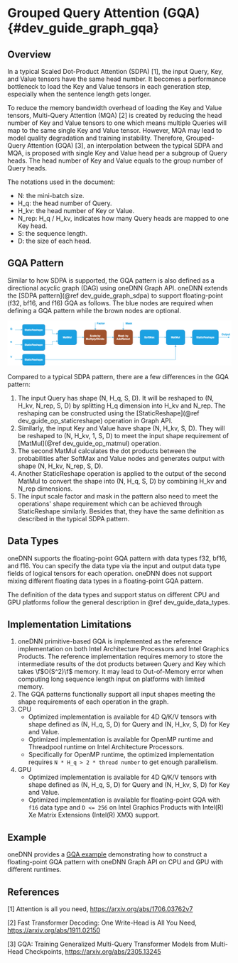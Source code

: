 Grouped Query Attention (GQA) {#dev_guide_graph_gqa}
====================================================

## Overview

In a typical Scaled Dot-Product Attention (SDPA) [1], the input Query, Key, and
Value tensors have the same head number. It becomes a performance bottleneck to
load the Key and Value tensors in each generation step, especially when the
sentence length gets longer.

To reduce the memory bandwidth overhead of loading the Key and Value tensors,
Multi-Query Attention (MQA) [2] is created by reducing the head number of Key
and Value tensors to one which means multiple Queries will map to the same
single Key and Value tensor. However, MQA may lead to model quality degradation
and training instability. Therefore, Grouped-Query Attention (GQA) [3], an
interpolation between the typical SDPA and MQA, is proposed with single Key and
Value head per a subgroup of Query heads. The head number of Key and Value
equals to the group number of Query heads.

The notations used in the document:

- N: the mini-batch size.
- H_q: the head number of Query.
- H_kv: the head number of Key or Value.
- N_rep: H_q / H_kv, indicates how many Query heads are mapped to one Key head.
- S: the sequence length.
- D: the size of each head.

## GQA Pattern

Similar to how SDPA is supported, the GQA pattern is also defined as a
directional acyclic graph (DAG) using oneDNN Graph API. oneDNN extends the
[SDPA pattern](@ref dev_guide_graph_sdpa) to support floating-point (f32, bf16,
and f16) GQA as follows. The blue nodes are required when defining a GQA pattern
while the brown nodes are optional.

![GQA pattern](images/gqa.png)

Compared to a typical SDPA pattern, there are a few differences in the GQA
pattern:

1. The input Query has shape (N, H_q, S, D). It will be reshaped to (N, H_kv,
   N_rep, S, D) by splitting H_q dimension into H_kv and N_rep. The reshaping
   can be constructed using the [StaticReshape](@ref dev_guide_op_staticreshape)
   operation in Graph API.
2. Similarly, the input Key and Value have shape (N, H_kv, S, D). They will be
   reshaped to (N, H_kv, 1, S, D) to meet the input shape requirement of
   [MatMul](@ref dev_guide_op_matmul) operation.
3. The second MatMul calculates the dot products between the probabilities after
   SoftMax and Value nodes and generates output with shape (N, H_kv, N_rep, S, D).
4. Another StaticReshape operation is applied to the output of the second MatMul
   to convert the shape into (N, H_q, S, D) by combining H_kv and N_rep
   dimensions.
5. The input scale factor and mask in the pattern also need to meet the
   operations' shape requirement which can be achieved through StaticReshape
   similarly. Besides that, they have the same definition as described in the
   typical SDPA pattern.

## Data Types

oneDNN supports the floating-point GQA pattern with data types f32, bf16, and
f16. You can specify the data type via the input and output data type fields of
logical tensors for each operation. oneDNN does not support mixing different
floating data types in a floating-point GQA pattern.

The definition of the data types and support status on different CPU and GPU
platforms follow the general description in @ref dev_guide_data_types.

## Implementation Limitations

1. oneDNN primitive-based GQA is implemented as the reference implementation on
   both Intel Architecture Processors and Intel Graphics Products. The reference
   implementation requires memory to store the intermediate results of the dot
   products between Query and Key which takes \f$O(S^2)\f$ memory. It may lead
   to Out-of-Memory error when computing long sequence length input on platforms with
   limited memory.
2. The GQA patterns functionally support all input shapes meeting the shape
   requirements of each operation in the graph.
3. CPU
   - Optimized implementation is available for 4D Q/K/V tensors with shape
     defined as (N, H_q, S, D) for Query and (N, H_kv, S, D) for Key and Value.
   - Optimized implementation is available for OpenMP runtime and Threadpool
     runtime on Intel Architecture Processors.
   - Specifically for OpenMP runtime, the optimized implementation requires `N *
     H_q > 2 * thread number` to get enough parallelism.
4. GPU
   - Optimized implementation is available for 4D Q/K/V tensors with shape
     defined as (N, H_q, S, D) for Query and (N, H_kv, S, D) for Key and Value.
   - Optimized implementation is available for floating-point GQA with `f16`
     data type and `D <= 256` on Intel Graphics Products with Intel(R) Xe Matrix
     Extensions (Intel(R) XMX) support.

## Example

oneDNN provides a [GQA
example](https://github.com/oneapi-src/oneDNN/tree/main/examples/graph/gqa.cpp)
demonstrating how to construct a floating-point GQA pattern with oneDNN Graph
API on CPU and GPU with different runtimes.

## References

[1] Attention is all you need, https://arxiv.org/abs/1706.03762v7

[2] Fast Transformer Decoding: One Write-Head is All You Need, https://arxiv.org/abs/1911.02150

[3] GQA: Training Generalized Multi-Query Transformer Models from Multi-Head Checkpoints, https://arxiv.org/abs/2305.13245

